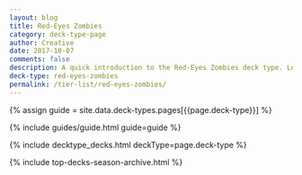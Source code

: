 ```yaml
---
layout: blog
title: Red-Eyes Zombies
category: deck-type-page
author: Creative
date: 2017-10-07
comments: false
description: A quick introduction to the Red-Eyes Zombies deck type. Learn how to play Red-Eyes Zombies in no time.
deck-type: red-eyes-zombies
permalink: /tier-list/red-eyes-zombies/
---
```


{% assign guide = site.data.deck-types.pages[{{page.deck-type}}] %}

{% include guides/guide.html guide=guide %}

{% include decktype_decks.html deckType=page.deck-type %}

{% include top-decks-season-archive.html %}